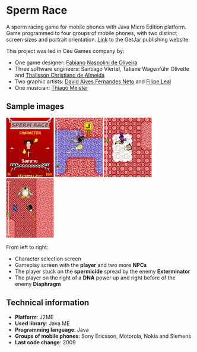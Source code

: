 # Sperm Race

A sperm racing game for mobile phones with Java Micro Edition platform.
Game programmed to four groups of mobile phones, with two distinct screen sizes and portrait orientation.
[Link](https://www.getjar.com/categories/adult-apps/games/Sperm-Race-28415) to the GetJar publishing website.

This project was led in Céu Games company by:
- One game designer: [Fabiano Naspolini de Oliveira](https://www.fabricadejogos.net)
- Three software engineers: Santiago Viertel, Tatiane Wagenführ Olivette and [Thalisson Christiano de Almeida](https://github.com/thalisson-ca)
- Two graphic artists: [David Alves Fernandes Neto](https://www.deviantart.com/davidneto) and [Filipe Leal](https://filipegamedev.itch.io)
- One musician: [Thiago Meister](https://instagram.com/thiagomeister86)


## Sample images

![Character selection screen](SampleImages/CharacterSelectionScreen.png)
![Gameplay screen](SampleImages/GameplayScreen1.png)
![Gameplay screen](SampleImages/GameplayScreen2.png)
![Gameplay screen](SampleImages/GameplayScreen3.png)

From left to right:
- Character selection screen
- Gameplay screen with the __player__ and two more __NPCs__
- The player stuck on the __spermicide__ spread by the enemy __Exterminator__
- The player on the right of a __DNA__ power up and right before of the enemy __Diaphragm__


## Technical information

- __Platform__: J2ME
- __Used library__: Java ME
- __Programming language__: Java
- __Groups of mobile phones__: Sony Ericsson, Motorola, Nokia and Siemens
- __Last code change__: 2009
